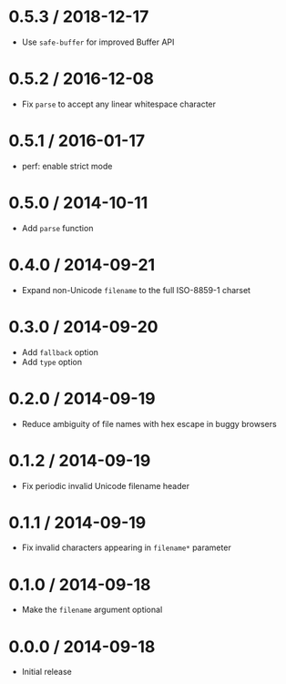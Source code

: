 0.5.3 / 2018-12-17
==================

-   Use `safe-buffer` for improved Buffer API

0.5.2 / 2016-12-08
==================

-   Fix `parse` to accept any linear whitespace character

0.5.1 / 2016-01-17
==================

-   perf: enable strict mode

0.5.0 / 2014-10-11
==================

-   Add `parse` function

0.4.0 / 2014-09-21
==================

-   Expand non-Unicode `filename` to the full ISO-8859-1 charset

0.3.0 / 2014-09-20
==================

-   Add `fallback` option
-   Add `type` option

0.2.0 / 2014-09-19
==================

-   Reduce ambiguity of file names with hex escape in buggy browsers

0.1.2 / 2014-09-19
==================

-   Fix periodic invalid Unicode filename header

0.1.1 / 2014-09-19
==================

-   Fix invalid characters appearing in `filename*` parameter

0.1.0 / 2014-09-18
==================

-   Make the `filename` argument optional

0.0.0 / 2014-09-18
==================

-   Initial release
